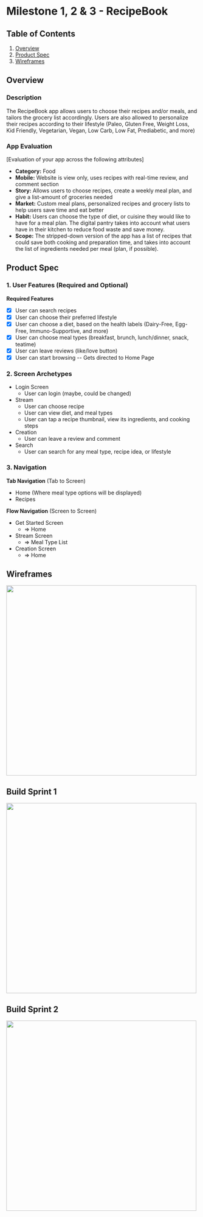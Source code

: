 # Milestone 1, 2 & 3 - RecipeBook

## Table of Contents

1. [Overview](#Overview)
1. [Product Spec](#Product-Spec)
1. [Wireframes](#Wireframes)

## Overview

### Description

The RecipeBook app allows users to choose their recipes and/or meals, and tailors the grocery list accordingly. Users are also allowed to personalize their recipes according to their lifestyle (Paleo, Gluten Free, Weight Loss, Kid Friendly, Vegetarian, Vegan, Low Carb, Low Fat, Prediabetic, and more)

### App Evaluation

[Evaluation of your app across the following attributes]
- **Category:** Food
- **Mobile:** Website is view only, uses recipes with real-time review, and comment section
- **Story:** Allows users to choose recipes, create a weekly meal plan, and give a list-amount of groceries needed
- **Market:** Custom meal plans, personalized recipes and grocery lists to help users save time and eat better
- **Habit:** Users can choose the type of diet, or cuisine they would like to have for a meal plan. The digital pantry takes into account what users have in their kitchen to reduce food waste and save money.
- **Scope:** The stripped-down version of the app has a list of recipes that could save both cooking and preparation time, and takes into account the list of ingredients needed per meal (plan, if possible).

## Product Spec

### 1. User Features (Required and Optional)

**Required Features**

- [x] User can search recipes
- [x] User can choose their preferred lifestyle
- [x] User can choose a diet, based on the health labels (Dairy-Free, Egg-Free, Immuno-Supportive, and more)
- [x] User can choose meal types (breakfast, brunch, lunch/dinner, snack, teatime)
- [x] User can leave reviews (like/love button)
- [x] User can start browsing -- Gets directed to Home Page

### 2. Screen Archetypes

- Login Screen
  - User can login (maybe, could be changed)
- Stream
  - User can choose recipe
  - User can view diet, and meal types
  - User can tap a recipe thumbnail, view its ingredients, and cooking steps
- Creation
  - User can leave a review and comment
- Search
  - User can search for any meal type, recipe idea, or lifestyle

### 3. Navigation

**Tab Navigation** (Tab to Screen)

* Home (Where meal type options will be displayed)
* Recipes

**Flow Navigation** (Screen to Screen)

- Get Started Screen 
  - => Home
- Stream Screen
  - => Meal Type List
- Creation Screen
  - => Home

## Wireframes

<img src="https://user-images.githubusercontent.com/91217813/197666112-5c993f49-0615-4db7-9c13-79f382f0d5fd.gif" width=500>

## Build Sprint 1
<img src='https://user-images.githubusercontent.com/91217813/199120040-2696bdbb-97c0-4a9c-9962-08e9800319b9.gif' width=500>

## Build Sprint 2
<img src='https://user-images.githubusercontent.com/91217813/199120040-2696bdbb-97c0-4a9c-9962-08e9800319b9.gif' width=500>


